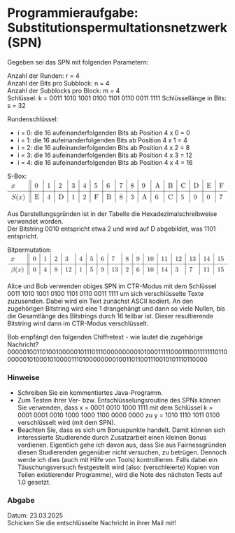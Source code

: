 # Programmieraufgabe: Substitutionspermultationsnetzwerk (SPN)

Gegeben sei das SPN mit folgenden Parametern:

Anzahl der Runden: r = 4  
Anzahl der Bits pro Subblock: n = 4  
Anzahl der Subblocks pro Block: m = 4  
Schlüssel: k = 0011 1010 1001 0100 1101 0110 0011 1111
Schlüssellänge in Bits: s = 32  

Rundenschlüssel:
- i = 0: die 16 aufeinanderfolgenden Bits ab Position 4 x 0 = 0
- i = 1: die 16 aufeinanderfolgenden Bits ab Position 4 x 1 = 4
- i = 2: die 16 aufeinanderfolgenden Bits ab Position 4 x 2 = 8
- i = 3: die 16 aufeinanderfolgenden Bits ab Position 4 x 3 = 12
- i = 4: die 16 aufeinanderfolgenden Bits ab Position 4 x 4 = 16

S-Box:
![S-Box](sbox.png)

Aus Darstellungsgründen ist in der Tabelle die Hexadezimalschreibweise verwendet worden.  
Der Bitstring 0010 entspricht etwa 2 und wird auf D abgebildet, was 1101 entspricht.

Bitpermutation:
![Bitpermutation](bitpermutation.png)

Alice und Bob verwenden obiges SPN im CTR-Modus mit dem Schlüssel 0011 1010 1001 0100 1101 0110 0011 1111 um sich verschlüsselte Texte zuzusenden. Dabei wird ein Text zunächst ASCII kodiert. An den zugehörigen Bitstring wird eine 1 drangehängt und dann so viele Nullen, bis die Gesamtlänge des Bitstrings durch 16 teilbar ist. Dieser resultierende Bitstring wird dann im CTR-Modus verschlüsselt.

Bob empfängt den folgenden Chiffretext - wie lautet die zugehörige Nachricht?
00000100110100100000101110111000000000101000111110001110011111110110000001010001010000111010000000010011011001110010101110110000


### Hinweise
- Schreiben Sie ein kommentiertes Java-Programm.
- Zum Testen ihrer Ver- bzw. Entschlüsselungsroutine des SPNs können Sie verwenden, dass x = 0001 0010 1000 1111 mit dem Schlüssel k = 0001 0001 0010 1000 1000 1100 0000 0000 zu y = 1010 1110 1011 0100 verschlüsselt wird (mit dem SPN).
- Beachten Sie, dass es sich um Bonuspunkte handelt. Damit können sich interessierte Studierende durch Zusatzarbeit einen kleinen Bonus verdienen. Eigentlich gehe ich davon aus, dass Sie aus Fairnessgründen diesen Studierenden gegenüber nicht versuchen, zu betrügen. Dennoch werde ich dies (auch mit Hilfe von Tools) kontrollieren. Falls dabei ein Täuschungsversuch festgestellt wird (also: (verschleierte) Kopien von Teilen existierender Programme), wird die Note des nächsten Tests auf 1.0 gesetzt.


### Abgabe
Datum: 23.03.2025  
Schicken Sie die entschlüsselte Nachricht in ihrer Mail mit!
